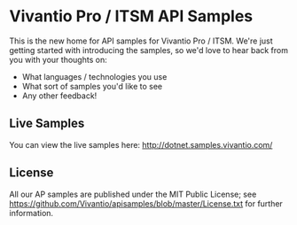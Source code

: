 # Vivantio Pro / ITSM API Samples
This is the new home for API samples for Vivantio Pro / ITSM. We're just getting started with introducing the samples, so we'd love to hear back from you with your thoughts on:
* What languages / technologies you use
* What sort of samples you'd like to see
* Any other feedback!

## Live Samples
You can view the live samples here:
http://dotnet.samples.vivantio.com/

## License
All our AP samples are published under the MIT Public License; see https://github.com/Vivantio/apisamples/blob/master/License.txt for further information.